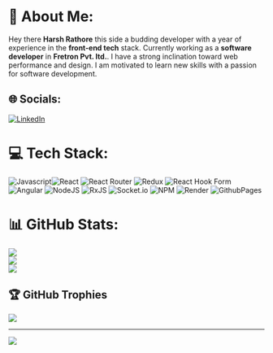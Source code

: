 # 💫 About Me:
Hey there **Harsh Rathore** this side a budding developer with a year of experience in the **front-end tech** stack. Currently working as a **software developer** in **Fretron Pvt. ltd.**. I have a strong inclination toward web performance and design. I am motivated to learn new skills with a passion for software development.


## 🌐 Socials:
[![LinkedIn](https://img.shields.io/badge/LinkedIn-%230077B5.svg?logo=linkedin&logoColor=white)](https://linkedin.com/in/linkedin.com/in/rathoreharsh-o1) 

# 💻 Tech Stack:
![Javascript](https://img.shields.io/badge/javascript-%2320232a.svg?style=for-the-badge&logo=javascript&logoColor=%F0DB4F)![React](https://img.shields.io/badge/react-%2320232a.svg?style=for-the-badge&logo=react&logoColor=%2361DAFB) ![React Router](https://img.shields.io/badge/React_Router-CA4245?style=for-the-badge&logo=react-router&logoColor=white) ![Redux](https://img.shields.io/badge/redux-%23593d88.svg?style=for-the-badge&logo=redux&logoColor=white) ![React Hook Form](https://img.shields.io/badge/React%20Hook%20Form-%23EC5990.svg?style=for-the-badge&logo=reacthookform&logoColor=white)  ![Angular](https://img.shields.io/badge/angular-%23DD0031.svg?style=for-the-badge&logo=angular&logoColor=white) ![NodeJS](https://img.shields.io/badge/node.js-6DA55F?style=for-the-badge&logo=node.js&logoColor=white)  ![RxJS](https://img.shields.io/badge/rxjs-%23B7178C.svg?style=for-the-badge&logo=reactivex&logoColor=white)  ![Socket.io](https://img.shields.io/badge/Socket.io-black?style=for-the-badge&logo=socket.io&badgeColor=010101) ![NPM](https://img.shields.io/badge/NPM-%23CB3837.svg?style=for-the-badge&logo=npm&logoColor=white) ![Render](https://img.shields.io/badge/Render-%46E3B7.svg?style=for-the-badge&logo=render&logoColor=white) ![GithubPages](https://img.shields.io/badge/github%20pages-121013?style=for-the-badge&logo=github&logoColor=white)
# 📊 GitHub Stats:
![](https://github-readme-stats.vercel.app/api?username=RoGue-sudo1&theme=radical&hide_border=false&include_all_commits=true&count_private=true)<br/>
![](https://github-readme-streak-stats.herokuapp.com/?user=RoGue-sudo1&theme=radical&hide_border=false)<br/>
![](https://github-readme-stats.vercel.app/api/top-langs/?username=RoGue-sudo1&theme=radical&hide_border=false&include_all_commits=true&count_private=true&layout=compact)

## 🏆 GitHub Trophies
![](https://github-profile-trophy.vercel.app/?username=RoGue-sudo1&theme=radical&no-frame=false&no-bg=false&margin-w=4)

---
[![](https://visitcount.itsvg.in/api?id=RoGue-sudo1&icon=1&color=6)](https://visitcount.itsvg.in)


